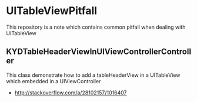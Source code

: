 # UITableViewPitfall

This repository is a note which contains common pitfall when dealing with UITableView

## KYDTableHeaderViewInUIViewControllerController

This class demonstrate how to add a tableHeaderView in a UITableView which embedded in a UIViewController

  * http://stackoverflow.com/a/28102157/1016407
